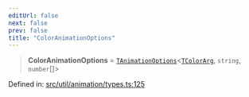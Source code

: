 ```yaml
---
editUrl: false
next: false
prev: false
title: "ColorAnimationOptions"
---
```


> **ColorAnimationOptions** = [`TAnimationOptions`](/api/fabric/namespaces/util/type-aliases/tanimationoptions/)\<[`TColorArg`](/api/type-aliases/tcolorarg/), `string`, `number`[]\>

Defined in: [src/util/animation/types.ts:125](https://github.com/fabricjs/fabric.js/blob/b4f67b1cfd353d0e2763b168e07bce6b67895452/src/util/animation/types.ts#L125)
